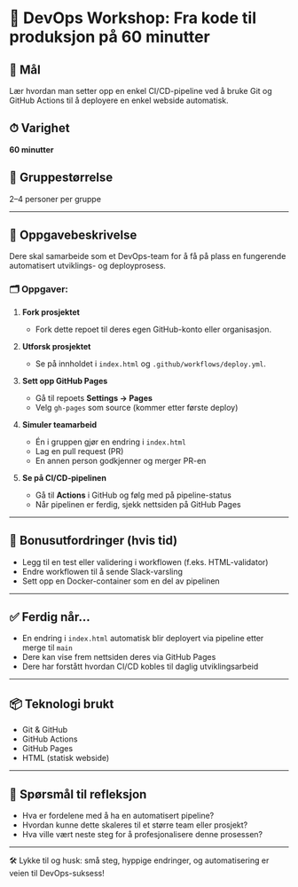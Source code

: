 # 🚀 DevOps Workshop: Fra kode til produksjon på 60 minutter

## 🧠 Mål
Lær hvordan man setter opp en enkel CI/CD-pipeline ved å bruke Git og GitHub Actions til å deployere en enkel webside automatisk.

## ⏱ Varighet
**60 minutter**

## 👥 Gruppestørrelse
2–4 personer per gruppe

---

## 🔧 Oppgavebeskrivelse

Dere skal samarbeide som et DevOps-team for å få på plass en fungerende automatisert utviklings- og deployprosess.

### 🗂 Oppgaver:

1. **Fork prosjektet**
   - Fork dette repoet til deres egen GitHub-konto eller organisasjon.

2. **Utforsk prosjektet**
   - Se på innholdet i `index.html` og `.github/workflows/deploy.yml`.

3. **Sett opp GitHub Pages**
   - Gå til repoets **Settings → Pages**
   - Velg `gh-pages` som source (kommer etter første deploy)

4. **Simuler teamarbeid**
   - Én i gruppen gjør en endring i `index.html`
   - Lag en pull request (PR)
   - En annen person godkjenner og merger PR-en

5. **Se på CI/CD-pipelinen**
   - Gå til **Actions** i GitHub og følg med på pipeline-status
   - Når pipelinen er ferdig, sjekk nettsiden på GitHub Pages

---

## 🎯 Bonusutfordringer (hvis tid)

- Legg til en test eller validering i workflowen (f.eks. HTML-validator)
- Endre workflowen til å sende Slack-varsling
- Sett opp en Docker-container som en del av pipelinen

---

## ✅ Ferdig når...

- En endring i `index.html` automatisk blir deployert via pipeline etter merge til `main`
- Dere kan vise frem nettsiden deres via GitHub Pages
- Dere har forstått hvordan CI/CD kobles til daglig utviklingsarbeid

---

## 📦 Teknologi brukt

- Git & GitHub
- GitHub Actions
- GitHub Pages
- HTML (statisk webside)

---

## 📣 Spørsmål til refleksjon

- Hva er fordelene med å ha en automatisert pipeline?
- Hvordan kunne dette skaleres til et større team eller prosjekt?
- Hva ville vært neste steg for å profesjonalisere denne prosessen?

---

🛠 Lykke til og husk: små steg, hyppige endringer, og automatisering er veien til DevOps-suksess!
